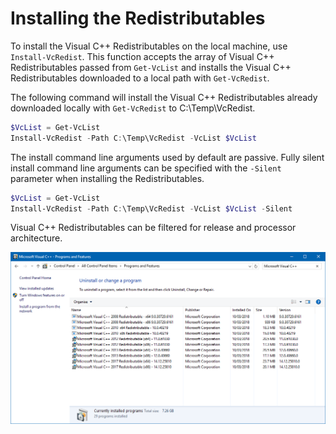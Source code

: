 # Installing the Redistributables

To install the Visual C++ Redistributables on the local machine, use `Install-VcRedist`. This function accepts the array of Visual C++ Redistributables passed from `Get-VcList` and installs the Visual C++ Redistributables downloaded to a local path with `Get-VcRedist`.

The following command will install the Visual C++ Redistributables already downloaded locally with `Get-VcRedist` to C:\Temp\VcRedist.

```powershell
$VcList = Get-VcList
Install-VcRedist -Path C:\Temp\VcRedist -VcList $VcList
```

The install command line arguments used by default are passive. Fully silent install command line arguments can be specified with the `-Silent` parameter when installing the Redistributables.

```powershell
$VcList = Get-VcList
Install-VcRedist -Path C:\Temp\VcRedist -VcList $VcList -Silent
```

Visual C++ Redistributables can be filtered for release and processor architecture.

![Microsoft Visual C++ Redistributables installed on the local PC](https://raw.githubusercontent.com/aaronparker/docs/master/images/VisualCPrograms.PNG)
